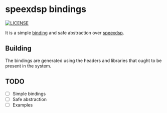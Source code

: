 # speexdsp bindings

[![LICENSE](https://img.shields.io/badge/license-MIT-blue.svg)](LICENSE)

It is a simple [binding][1] and safe abstraction over [speexdsp][2].

## Building

The bindings are generated using the headers and libraries that ought to be present in the system.

## TODO
- [ ] Simple bindings
- [ ] Safe abstraction
- [ ] Examples

[1]: https://github.com/servo/rust-bindgen
[2]: https://github.com/xiph/speexdsp
